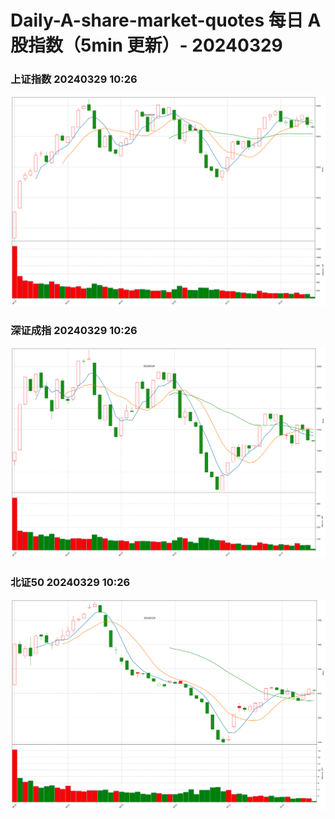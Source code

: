 
# Daily-A-share-market-quotes 每日 A 股指数（5min 更新）- 20240329

### 上证指数 20240329 10:26
![](./fig/2024/3/20240329-sh000001.png)

### 深证成指 20240329 10:26
![](./fig/2024/3/20240329-sz399001.png)

### 北证50 20240329 10:26
![](./fig/2024/3/20240329-bj899050.png)

